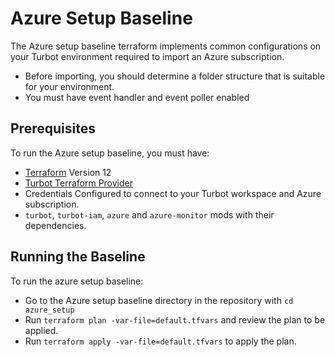 # Azure Setup Baseline

The Azure setup baseline terraform implements common configurations on your Turbot environment required to import an Azure subscription.

- Before importing, you should determine a folder structure that is suitable for your environment.
- You must have event handler and event poller enabled


## Prerequisites

To run the Azure setup baseline, you must have:
- [Terraform](https://www.terraform.io) Version 12
- [Turbot Terraform Provider](https://github.com/turbotio/terraform-provider-turbot)
- Credentials Configured to connect to your Turbot workspace and Azure subscription.
- `turbot`, `turbot-iam`, `azure` and `azure-monitor` mods with their dependencies.


## Running the Baseline

To run the azure setup baseline:
- Go to the Azure setup baseline directory in the repository with `cd azure_setup`
- Run `terraform plan -var-file=default.tfvars` and review the plan to be applied.
- Run `terraform apply -var-file=default.tfvars` to apply the plan.